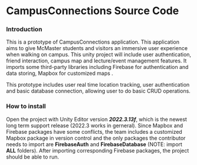 # CampusConnections Source Code

### Introduction

This is a prototype of CampusConnections application. This application aims to give McMaster students and visitors an immersive user experience when walking on campus. This unity project will include user authentication, friend interaction, campus map and lecture/event management features. It imports some third-party libraries including Firebase for authentication and data storing, Mapbox for customized maps .

This prototype includes user real time location tracking, user authentication and basic database connection, allowing user to do basic CRUD operations.

  

### How to install

Open the project with Unity Editor version *__2022.3.13f__*, which is the newest long term support release (2022.3 works in gerneral). Since Mapbox and Firebase packages have some conflicts, the team includes a customized Mapbox package in version control and the only packages the contributor needs to import are __FirebaseAuth__ and __FirebaseDatabase__ (NOTE: import __ALL__ folders). After importing corresponding Firebase packages, the project should be able to run.
